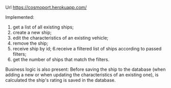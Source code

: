Url https://cosmoport.herokuapp.com/

Implemented:
1. get a list of all existing ships;
2. create a new ship;
3. edit the characteristics of an existing vehicle;
4. remove the ship;
5. receive ship by id;
6.receive a filtered list of ships according to
passed filters;
7. get the number of ships that match the filters.

Business logic is also present:
Before saving the ship to the database (when adding a new or
when updating the characteristics of an existing one), is calculated
the ship's rating is saved in the database.
